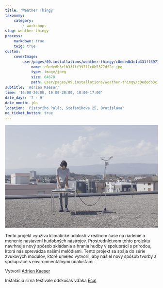 ```yaml
---
title: 'Weather Thingy'
taxonomy:
    category:
        - workshops
slug: weather-thingy
process:
    markdown: true
    twig: true
custom:
    coverImage:
        user/pages/09.installations/weather-thingy/c0ededb3c1b331ff39711c0b5377df2e.jpg:
            name: c0ededb3c1b331ff39711c0b5377df2e.jpg
            type: image/jpeg
            size: 64678
            path: user/pages/09.installations/weather-thingy/c0ededb3c1b331ff39711c0b5377df2e.jpg
subtitle: 'Adrien Kaeser'
time: '16:00-20:00, 10:00-20:00, 10:00-17:00'
date_days: '7 - 9'
date_month: jún
location: 'Pistoriho Palác, Štefánikova 25, Bratislava'
no_ticket_button: true
---
```


![](weather-thingy.jpg)

Tento projekt využíva klimatické udalosti v reálnom čase na riadenie a menenie nastavení hudobných nástrojov. Prostredníctvom tohto projektu navrhnuje nový spôsob skladania a hrania hudby v spolupráci s prírodou, ktorá nás sprevádza našimi melódiami. Tento projekt sa spája do série zvukových modulov, ktoré umelec vytvoril, aby našiel nový spôsob tvorby a spolupráce s environmentálnymi udalosťami.

Vytvoril [Adrien Kaeser](https://www.ecal.ch/en/3843/studies/bachelor/media-interaction-design/presentation/weather-thingy)


Inštaláciu si na festivale odškúšaš vďaka [Écal](https://www.ecal.ch).